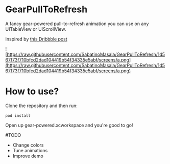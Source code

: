 # GearPullToRefresh
A fancy gear-powered pull-to-refresh animation you can use on any UITableView or UIScrollView.

Inspired by [this Dribbble post](https://dribbble.com/shots/1974767-gear-powered-pull-to-refresh-animation)

![https://raw.githubusercontent.com/SabatinoMasala/GearPullToRefresh/1d567f73f710bfcd2dad104419b54f34335e5abf/screens/a.png](https://raw.githubusercontent.com/SabatinoMasala/GearPullToRefresh/1d567f73f710bfcd2dad104419b54f34335e5abf/screens/a.png)

# How to use?

Clone the repository and then run:

```
pod install
```

Open up gear-powered.xcworkspace and you're good to go!

#TODO

* Change colors
* Tune animations
* Improve demo